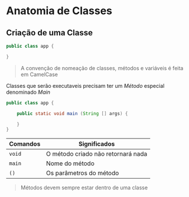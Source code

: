 # Anatomia de Classes   

## Criação de uma Classe 
```java
public class app {

}
```
> A convenção de nomeação de classes, métodos e variáveis é feita em CamelCase 

Classes que serão executaveis precisam ter um *Método* especial denominado *Main* 

```java
public class app {

    public static void main (String [] args) {

    }
}

```
|Comandos|Significados|
|---|---|
|`void`|O método criado não retornará nada|
|`main`|Nome do método|
|`()`|Os parâmetros do método|

> Métodos devem sempre estar dentro de uma classe 
